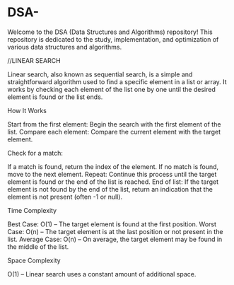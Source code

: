 # DSA-
Welcome to the DSA (Data Structures and Algorithms) repository! This repository is dedicated to the study, implementation, and optimization of various data structures and algorithms. 


//LINEAR SEARCH 


Linear search, also known as sequential search, is a simple and straightforward algorithm used to find a specific element in a list or array. It works by checking each element of the list one by one until the desired element is found or the list ends.

How It Works

Start from the first element: Begin the search with the first element of the list.
Compare each element: Compare the current element with the target element.

Check for a match:

If a match is found, return the index of the element.
If no match is found, move to the next element.
Repeat: Continue this process until the target element is found or the end of the list is reached.
End of list: If the target element is not found by the end of the list, return an indication that the element is not present (often -1 or null).

Time Complexity

Best Case: O(1) – The target element is found at the first position.
Worst Case: O(n) – The target element is at the last position or not present in the list.
Average Case: O(n) – On average, the target element may be found in the middle of the list.

Space Complexity

O(1) – Linear search uses a constant amount of additional space.
